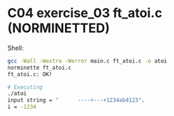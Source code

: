 # C04 exercise_03 ft_atoi.c (NORMINETTED)

Shell:
```bash
gcc -Wall -Wextra -Werror main.c ft_atoi.c -o atoi
norminette ft_atoi.c
ft_atoi.c: OK!

# Executing
./atoi
input string = "      ----+---+1234ab4123".
i = -1234
```

